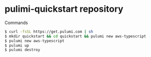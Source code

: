# pulimi-quickstart repository

Commands
```bash
$ curl -fsSL https://get.pulumi.com | sh
$ mkdir quickstart && cd quickstart && pulumi new aws-typescript
$ pulumi new aws-typescript
$ pulumi up
$ pulumi destroy
```
